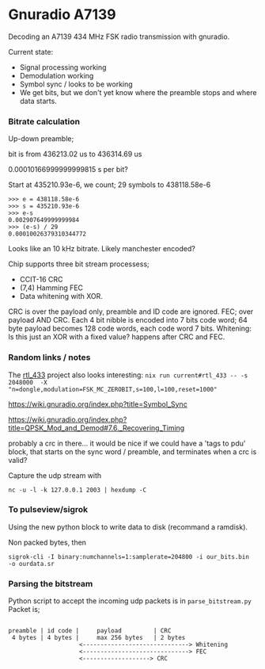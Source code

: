 # Gnuradio A7139


Decoding an A7139 434 MHz FSK radio transmission with gnuradio.

Current state:
- Signal processing working
- Demodulation working
- Symbol sync / looks to be working
- We get bits, but we don't yet know where the preamble stops and where data starts.

### Bitrate calculation
Up-down preamble;

bit is from 436213.02 us to 436314.69 us

0.00010166999999999815 s per bit?

Start at 435210.93e-6, we count; 29 symbols to 438118.58e-6


```
>>> e = 438118.58e-6
>>> s = 435210.93e-6
>>> e-s
0.002907649999999984
>>> (e-s) / 29
0.00010026379310344772
```

Looks like an 10 kHz bitrate. Likely manchester encoded?

Chip supports three bit stream processess;
- CCIT-16 CRC
- (7,4) Hamming FEC
- Data whitening with XOR.

CRC is over the payload only, preamble and ID code are ignored.
FEC; over payload AND CRC. Each 4 bit nibble is encoded into 7 bits code word; 64 byte payload becomes 128 code words, each code word 7 bits.
Whitening: Is this just an XOR with a fixed value? happens after CRC and FEC.


### Random links / notes
The [rtl_433](https://triq.org/rtl_433/) project also looks interesting:
`nix run current#rtl_433 -- -s 2048000  -X "n=dongle,modulation=FSK_MC_ZEROBIT,s=100,l=100,reset=1000"`




https://wiki.gnuradio.org/index.php?title=Symbol_Sync


https://wiki.gnuradio.org/index.php?title=QPSK_Mod_and_Demod#7.6._Recovering_Timing



probably a crc in there... it would be nice if we could have a 'tags to pdu' block, that starts on the sync word / preamble, and terminates when a crc is valid?


Capture the udp stream with
```
nc -u -l -k 127.0.0.1 2003 | hexdump -C
```


### To pulseview/sigrok

Using the new python block to write data to disk (recommand a ramdisk).

Non packed bytes, then
```
sigrok-cli -I binary:numchannels=1:samplerate=204800 -i our_bits.bin  -o ourdata.sr
```

### Parsing the bitstream
Python script to accept the incoming udp packets is in `parse_bitstream.py`
Packet is;
```

preamble | id code |     payload         | CRC    
 4 bytes | 4 bytes |     max 256 bytes   | 2 bytes
                    <------------------------------> Whitening
                    <------------------------------> FEC
                    <-------------------> CRC
```

